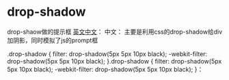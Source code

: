 # drop-shadow
drop-shaow做的提示框
<a href="#english" name='eg'>英文</a><a href="#china" name='ch'>中文</a>：
中文：
主要是利用css的drop-shadow给div加阴影，同时模拟了js的prompt框

<a id="#english" name='eg'>.drop-shadow {
    filter: drop-shadow(5px 5px 10px black);
    -webkit-filter: drop-shadow(5px 5px 10px black);
}</a><a id="china" name='ch'>.drop-shadow {
    filter: drop-shadow(5px 5px 10px black);
    -webkit-filter: drop-shadow(5px 5px 10px black);
}</a>：
